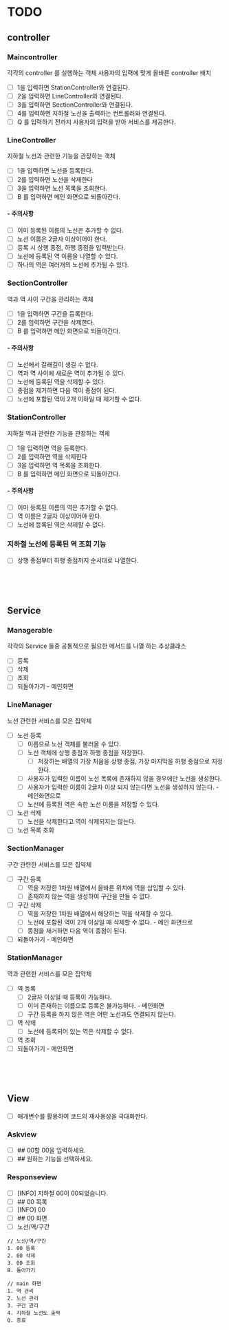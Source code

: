 # TODO

## controller
### Maincontroller
각각의 controller 를 실행하는 객체
사용자의 입력에 맞게 올바른 controller 배치
- [ ] 1을 입력하면 StationController와 연결된다.
- [ ] 2을 입력하면 LineController와 연결된다.
- [ ] 3을 입력하면 SectionController와 연결된다.
- [ ] 4를 입력하면 지하철 노선을 출력하는 컨트롤러와 연결된다.
- [ ] Q 를 입력하기 전까지 사용자의 입력을 받아 서비스를 제공한다.

### LineController
지하철 노선과 관련한 기능을 관장하는 객체
- [ ] 1을 입력하면 노선을 등록한다.
- [ ] 2를 입력하면 노선을 삭제한다
- [ ] 3을 입력하면 노선 목록을 조회한다.
- [ ] B 를 입력하면 메인 화면으로 되돌아간다.

#### - 주의사항
- [ ] 이미 등록된 이름의 노선은 추가할 수 없다.
- [ ] 노선 이름은 2글자 이상이어야 한다.
- [ ] 등록 시 상행 종점, 하행 종점을 입력받는다.
- [ ] 노선에 등록된 역 이름을 나열할 수 있다.
- [ ] 하나의 역은 여러개의 노선에 추가될 수 있다.

### SectionController
역과 역 사이 구간을 관리하는 객체
- [ ] 1을 입력하면 구간을 등록한다.
- [ ] 2를 입력하면 구간을 삭제한다.
- [ ] B 를 입력하면 메인 화면으로 되돌아간다.

#### - 주의사항
- [ ] 노선에서 갈래길이 생길 수 없다.
- [ ] 역과 역 사이에 새로운 역이 추가될 수 있다.
- [ ] 노선에 등록된 역을 삭제할 수 있다.
- [ ] 종점을 제거하면 다음 역이 종점이 된다.
- [ ] 노선에 포함된 역이 2개 이하일 때 제거할 수 없다.

### StationController
지하철 역과 관련한 기능을 관장하는 객체
- [ ] 1을 입력하면 역을 등록한다.
- [ ] 2를 입력하면 역을 삭제한다
- [ ] 3을 입력하면 역 목록을 조회한다.
- [ ] B 를 입력하면 메인 화면으로 되돌아간다.

#### - 주의사항
- [ ] 이미 등록된 이름의 역은 추가할 수 없다.
- [ ] 역 이름은 2글자 이상이어야 한다.
- [ ] 노선에 등록된 역은 삭제할 수 없다.

### 지하철 노선에 등록된 역 조회 기능
- [ ] 상행 종점부터 하행 종점까지 순서대로 나열한다.

<br/>
<br/>
<br/>

## Service
### Managerable
각각의 Service 들중 공통적으로 필요한 메서드를 나열 하는 추상클래스
- [ ] 등록
- [ ] 삭제
- [ ] 조회
- [ ] 되돌아가기 - 메인화면

### LineManager
노선 관련한 서비스를 모은 집약체
- [ ] 노선 등록
  - [ ] 이름으로 노선 객체를 불러올 수 있다.
  - [ ] 노선 객체에 상행 종점과 하행 종점을 저장한다.
      - [ ] 저장하는 배열의 가장 처음을 상행 종점, 가장 마지막을 하행 종점으로 지정한다.
  - [ ] 사용자가 입력한 이름이 노선 목록에 존재하지 않을 경우에만 노선을 생성한다.
  - [ ] 사용자가 입력한 이름이 2글자 이상 되지 않는다면 노선을 생성하지 않는다. - 메인화면으로
  - [ ] 노선에 등록된 역은 속한 노선 이름을 저장할 수 있다.
- [ ] 노선 삭제
  - [ ] 노선을 삭제한다고 역이 삭제되지는 않는다.
- [ ] 노선 목록 조회
  
### SectionManager
구간 관련한 서비스를 모은 집약체
- [ ] 구간 등록
  - [ ] 역을 저장한 1차원 배열에서 올바른 위치에 역을 삽입할 수 있다.
  - [ ] 존재하지 않는 역을 생성하여 구간을 만들 수 없다.
- [ ] 구간 삭제
  - [ ] 역을 저장한 1차원 배열에서 해당하는 역을 삭제할 수 있다.
  - [ ] 노선에 포함된 역이 2개 이상일 때 삭제할 수 없다. - 메인 화면으로
  - [ ] 종점을 제거하면 다음 역이 종점이 된다.
- [ ] 되돌아가기 - 메인화면

### StationManager
역과 관련한 서비스를 모은 집약체
- [ ] 역 등록
  - [ ] 2글자 이상일 때 등록이 가능하다.
  - [ ] 이미 존재하는 이름으로 등록은 불가능하다. - 메인화면
  - [ ] 구간 등록을 하지 않은 역은 어떤 노선과도 연결되지 않는다.
- [ ] 역 삭제
  - [ ] 노선에 등록되어 있는 역은 삭제할 수 없다.
- [ ] 역 조회
- [ ] 되돌아가기  - 메인화면

<br/>
<br/>
<br/>

## View
- [ ] 매개변수를 활용하여 코드의 재사용성을 극대화한다.
### Askview
- [ ] \## 00할 00을 입력하세요.
- [ ] \## 원하는 기능을 선택하세요.

### Responseview
- [ ] \[INFO] 지하철 00이 00되었습니다.
- [ ] \## 00 목록
- [ ] \[INFO] 00
- [ ] \## 00 화면
- [ ] 노선/역/구간
```aidl 
// 노선/역/구간
1. 00 등록
2. 00 삭제
3. 00 조회
B. 돌아가기
```

```aidl
// main 화면
1. 역 관리
2. 노선 관리
3. 구간 관리
4. 지하철 노선도 출력
Q. 종료
```